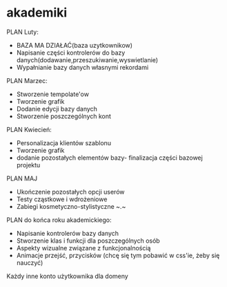 akademiki
=========

PLAN Luty:
* BAZA MA DZIAŁAĆ(baza uzytkownikow)
* Napisanie części kontrolerów do bazy danych(dodawanie,przeszukiwanie,wyswietlanie)
* Wypałnianie bazy danych własnymi rekordami

PLAN Marzec:
* Stworzenie tempolate'ow
* Tworzenie grafik
* Dodanie edycji bazy danych
* Stworzenie poszczególnych kont

PLAN Kwiecień:
* Personalizacja klientów szablonu
* Tworzenie grafik
* dodanie pozostałych elementów bazy- finalizacja części bazowej projektu

PLAN MAJ
* Ukończenie pozostałych opcji userów
* Testy cząstkowe i wdrożeniowe
* Zabiegi kosmetyczno-stylistyczne ~.~

PLAN do końca roku akademickiego:
* Napisanie kontrolerów bazy danych
* Stworzenie klas i funkcji dla poszczególnych osób
* Aspekty wizualne związane z funkcjonalnością
* Animacje przejść, przycisków (chcę się tym pobawić w css'ie, żeby się nauczyć)



Każdy inne konto użytkownika dla domeny

